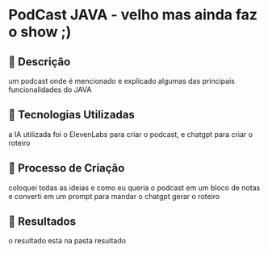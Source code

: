 # PodCast JAVA - velho mas ainda faz o show ;)

## 📒 Descrição
um podcast onde é mencionado e explicado algumas das principais funcionalidades do JAVA

## 🤖 Tecnologias Utilizadas
a IA utilizada foi o ElevenLabs para criar o podcast, e chatgpt para criar o roteiro

## 🧐 Processo de Criação
coloquei todas as ideias e como eu queria o podcast em um bloco de notas e converti em um prompt para mandar o chatgpt gerar o roteiro

## 🚀 Resultados
o resultado esta na pasta resultado

